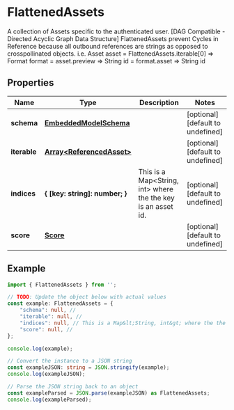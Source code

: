 
# FlattenedAssets

A collection of Assets specific to the authenticated user. [DAG Compatible - Directed Acyclic Graph Data Structure]  FlattenedAssets prevent Cycles in Reference because all outbound references are strings as opposed to crosspollinated objects.  i.e. Asset asset = FlattenedAssets.iterable[0] => Format format = asset.preview => String id = format.asset => String id

## Properties

Name | Type | Description | Notes
------------ | ------------- | ------------- | -------------
**schema** | [**EmbeddedModelSchema**](EmbeddedModelSchema) |  | [optional] [default to undefined]
**iterable** | [**Array&lt;ReferencedAsset&gt;**](ReferencedAsset) |  | [optional] [default to undefined]
**indices** | **\{ [key: string]: number; \}** | This is a Map&lt;String, int&gt; where the the key is an asset id. | [optional] [default to undefined]
**score** | [**Score**](Score) |  | [optional] [default to undefined]

## Example

```typescript
import { FlattenedAssets } from '';

// TODO: Update the object below with actual values
const example: FlattenedAssets = {
    "schema": null, // 
    "iterable": null, // 
    "indices": null, // This is a Map&lt;String, int&gt; where the the key is an asset id.
    "score": null, // 
};

console.log(example);

// Convert the instance to a JSON string
const exampleJSON: string = JSON.stringify(example);
console.log(exampleJSON);

// Parse the JSON string back to an object
const exampleParsed = JSON.parse(exampleJSON) as FlattenedAssets;
console.log(exampleParsed);
```




